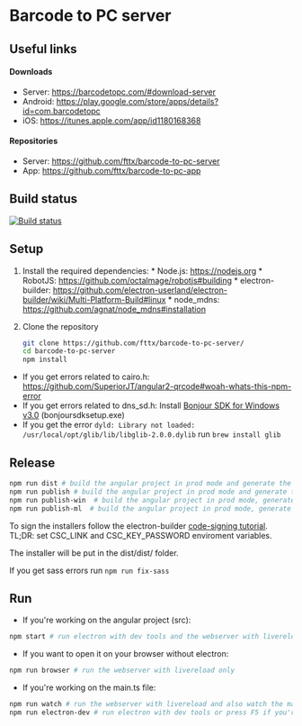 # Barcode to PC server

## Useful links
#### Downloads
* Server: https://barcodetopc.com/#download-server
* Android: https://play.google.com/store/apps/details?id=com.barcodetopc
* iOS: https://itunes.apple.com/app/id1180168368

#### Repositories
* Server: https://github.com/fttx/barcode-to-pc-server
* App: https://github.com/fttx/barcode-to-pc-app

## Build status

[![Build status](https://ci.appveyor.com/api/projects/status/un8nkjy7755fh7io?svg=true)](https://ci.appveyor.com/project/fttx/barcode-to-pc-server)


## Setup
  1. Install the required dependencies:
    * Node.js: https://nodejs.org
    * RobotJS: https://github.com/octalmage/robotjs#building
    * electron-builder: https://github.com/electron-userland/electron-builder/wiki/Multi-Platform-Build#linux
    * node_mdns: https://github.com/agnat/node_mdns#installation

  2. Clone the repository
  
      ```bash
      git clone https://github.com/fttx/barcode-to-pc-server/
      cd barcode-to-pc-server
      npm install
      ```

  * If you get errors related to cairo.h:  https://github.com/SuperiorJT/angular2-qrcode#woah-whats-this-npm-error
  * If you get errors related to dns_sd.h: Install [Bonjour SDK for Windows v3.0](https://developer.apple.com/download/more/) (bonjoursdksetup.exe) 
  * If you get the error `dyld: Library not loaded: /usr/local/opt/glib/lib/libglib-2.0.0.dylib` run `brew install glib`

## Release 
  ```bash
  npm run dist # build the angular project in prod mode and generate the app install files for the current platform, works with Windows/macOS/Linux
  npm run publish # build the angular project in prod mode and generate the app installer for all platforms and uploads them to GitHub releases
  npm run publish-win  # build the angular project in prod mode, generate the app installer for Windows x32, for Windows x64 and uploads them to GitHub releases
  npm run publish-ml  # build the angular project in prod mode, generate the app installer for macOS, Linux and uploads them to GitHub releases
  ```
  
  To sign the installers follow the electron-builder [code-signing tutorial](https://www.electron.build/code-signing). TL;DR: set CSC_LINK and CSC_KEY_PASSWORD enviroment variables.

  The installer will be put in the dist/dist/ folder.

  If you get sass errors run `npm run fix-sass`


## Run
  * If you're working on the angular project (src):
  ```bash
  npm start # run electron with dev tools and the webserver with livereload
  ```

  * If you want to open it on your browser without electron:
  ```bash
  npm run browser # run the webserver with livereload only
  ```

  * If you're working on the main.ts file:
  ```bash
  npm run watch # run the webserver with livereload and also watch the main.ts file
  npm run electron-dev # run electron with dev tools or press F5 if you're using VSCode to start debugging
  ```

